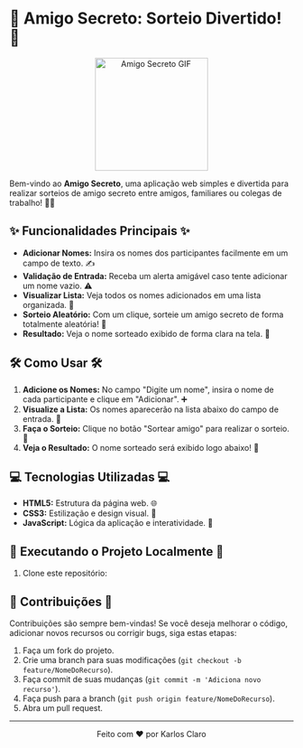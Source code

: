 # 🎁 Amigo Secreto: Sorteio Divertido! 🎁

<div align="center">
  <img src="https://media.giphy.com/media/dzIj2bCi5gp7JSifgk/giphy.gif" alt="Amigo Secreto GIF" width="200"/>
</div>

Bem-vindo ao **Amigo Secreto**, uma aplicação web simples e divertida para realizar sorteios de amigo secreto entre amigos, familiares ou colegas de trabalho! 🎉🤝

## ✨ Funcionalidades Principais ✨

-   **Adicionar Nomes:** Insira os nomes dos participantes facilmente em um campo de texto. ✍️
-   **Validação de Entrada:** Receba um alerta amigável caso tente adicionar um nome vazio. ⚠️
-   **Visualizar Lista:** Veja todos os nomes adicionados em uma lista organizada. 👀
-   **Sorteio Aleatório:** Com um clique, sorteie um amigo secreto de forma totalmente aleatória! 🎲
-   **Resultado:** Veja o nome sorteado exibido de forma clara na tela. 🥳

## 🛠️ Como Usar 🛠️

1.  **Adicione os Nomes:** No campo "Digite um nome", insira o nome de cada participante e clique em "Adicionar". ➕
2.  **Visualize a Lista:** Os nomes aparecerão na lista abaixo do campo de entrada. 📜
3.  **Faça o Sorteio:** Clique no botão "Sortear amigo" para realizar o sorteio. 🔀
4.  **Veja o Resultado:** O nome sorteado será exibido logo abaixo! 🤩

## 💻 Tecnologias Utilizadas 💻

-   **HTML5:** Estrutura da página web. 🌐
-   **CSS3:** Estilização e design visual. 🎨
-   **JavaScript:** Lógica da aplicação e interatividade. 🧠

## 🚀 Executando o Projeto Localmente 🚀

1.  Clone este repositório:

## 🤝 Contribuições 🤝

Contribuições são sempre bem-vindas! Se você deseja melhorar o código, adicionar novos recursos ou corrigir bugs, siga estas etapas:

1.  Faça um fork do projeto.
2.  Crie uma branch para suas modificações (`git checkout -b feature/NomeDoRecurso`).
3.  Faça commit de suas mudanças (`git commit -m 'Adiciona novo recurso'`).
4.  Faça push para a branch (`git push origin feature/NomeDoRecurso`).
5.  Abra um pull request.

---

<div align="center">
  Feito com ❤️ por Karlos Claro
</div>

